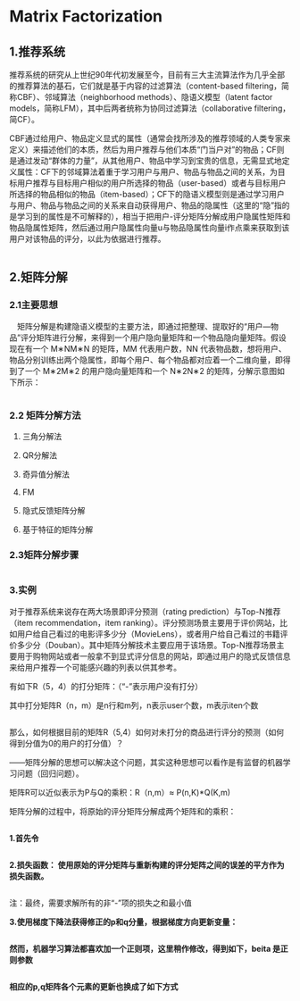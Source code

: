 # Matrix Factorization

## 1.推荐系统

推荐系统的研究从上世纪90年代初发展至今，目前有三大主流算法作为几乎全部的推荐算法的基石，它们就是基于内容的过滤算法（content-based filtering，简称CBF）、邻域算法（neighborhood methods）、隐语义模型（latent factor models，简称LFM），其中后两者统称为协同过滤算法（collaborative filtering，简CF）。

CBF通过给用户、物品定义显式的属性（通常会找所涉及的推荐领域的人类专家来定义）来描述他们的本质，然后为用户推荐与他们本质“门当户对”的物品；CF则是通过发动“群体的力量”，从其他用户、物品中学习到宝贵的信息，无需显式地定义属性：CF下的邻域算法着重于学习用户与用户、物品与物品之间的关系，为目标用户推荐与目标用户相似的用户所选择的物品（user-based）或者与目标用户所选择的物品相似的物品（item-based）；CF下的隐语义模型则是通过学习用户与用户、物品与物品之间的关系来自动获得用户、物品的隐属性（这里的“隐”指的是学习到的属性是不可解释的），相当于把用户-评分矩阵分解成用户隐属性矩阵和物品隐属性矩阵，然后通过用户隐属性向量u与物品隐属性向量i作点乘来获取到该用户对该物品的评分，以此为依据进行推荐。

<img src="https://s2.ax1x.com/2019/08/15/mArOeA.png" alt="" border="0" />

## 2.矩阵分解

### 2.1主要思想

 矩阵分解是构建隐语义模型的主要方法，即通过把整理、提取好的“用户—物品”评分矩阵进行分解，来得到一个用户隐向量矩阵和一个物品隐向量矩阵。假设现在有一个 M∗NM∗N 的矩阵，MM 代表用户数，NN 代表物品数，想将用户、物品分别训练出两个隐属性，即每个用户、每个物品都对应着一个二维向量，即得到了一个 M∗2M∗2 的用户隐向量矩阵和一个 N∗2N∗2 的矩阵，分解示意图如下所示：

<img src="https://s2.ax1x.com/2019/08/15/mAsmWT.png" alt="" border="0" />

### 2.2  矩阵分解方法

1. 三角分解法

2. QR分解法

3. 奇异值分解法

4. FM

5. 隐式反馈矩阵分解

6. 基于特征的矩阵分解

   

### 2.3矩阵分解步骤

<img src="https://s2.ax1x.com/2019/08/15/mAyYHs.png" alt="" border="0" />

### 3.实例

对于推荐系统来说存在两大场景即评分预测（rating prediction）与Top-N推荐（item recommendation，item ranking）。评分预测场景主要用于评价网站，比如用户给自己看过的电影评多少分（MovieLens），或者用户给自己看过的书籍评价多少分（Douban）。其中矩阵分解技术主要应用于该场景。Top-N推荐场景主要用于购物网站或者一般拿不到显式评分信息的网站，即通过用户的隐式反馈信息来给用户推荐一个可能感兴趣的列表以供其参考。

有如下R（5，4）的打分矩阵：（“-”表示用户没有打分）

其中打分矩阵R（n，m）是n行和m列，n表示user个数，m表示iten个数

<img src="https://s2.ax1x.com/2019/08/15/mA6AP0.png" alt="" border="0" />

那么，如何根据目前的矩阵R（5,4）如何对未打分的商品进行评分的预测（如何得到分值为0的用户的打分值）？

——矩阵分解的思想可以解决这个问题，其实这种思想可以看作是有监督的机器学习问题（回归问题）。

矩阵R可以近似表示为P与Q的乘积：R（n,m）≈ P(n,K)*Q(K,m)

矩阵分解的过程中，将原始的评分矩阵分解成两个矩阵和的乘积：

<img src="https://s2.ax1x.com/2019/08/15/mA6rJP.png" alt="" border="0" />

**1.首先令**

<img src="https://s2.ax1x.com/2019/08/15/mAcETA.png" alt="" border="0" />

**2.损失函数： 使用原始的评分矩阵与重新构建的评分矩阵之间的误差的平方作为损失函数。**

<img src="https://s2.ax1x.com/2019/08/15/mAcd6U.png" alt="" border="0" />

注：最终，需要求解所有的非“-”项的损失之和最小值

**3.使用梯度下降法获得修正的p和q分量，根据梯度方向更新变量：**

<img src="https://s2.ax1x.com/2019/08/15/mAcW6O.png" alt="" border="0" />

**然而，机器学习算法都喜欢加一个正则项，这里稍作修改，得到如下，beita 是正则参数**

<img src="https://s2.ax1x.com/2019/08/15/mAgK41.png" alt="" border="0" />

**相应的p,q矩阵各个元素的更新也换成了如下方式**

<img src="https://s2.ax1x.com/2019/08/15/mAg1gK.png" alt="" border="0" />

